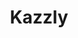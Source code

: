 ---
layout: post
title: Kazzly
site: http://kazzly.com
image: http://kazzly.s3.amazonaws.com/home-demo.png
creator:
  - name: Ben Paster
    school: NYU
    twitter: BenPaster
    eboard: true
    current: true
    role:
    - everything
launchdate:
demodays:
---